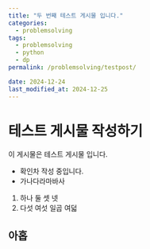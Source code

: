 ```yaml
---
title: "두 번째 테스트 게시물 입니다."
categories:
  - problemsolving
tags:
  - problemsolving
  - python
  - dp
permalink: /problemsolving/testpost/

date: 2024-12-24
last_modified_at: 2024-12-25
---
```


# 테스트 게시물 작성하기

이 게시물은 테스트 게시물 입니다.

- 확인차 작성 중입니다.
- 가나다라마바사

1. 하나 둘 셋 넷
2. 다섯 여섯 일곱 여덟

## 아홉